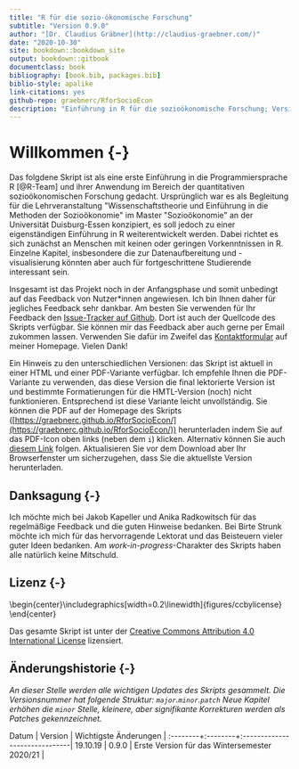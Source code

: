 ```yaml
--- 
title: "R für die sozio-ökonomische Forschung"
subtitle: "Version 0.9.0"
author: "[Dr. Claudius Gräbner](http://claudius-graebner.com/)"
date: "2020-10-30" 
site: bookdown::bookdown_site
output: bookdown::gitbook
documentclass: book
bibliography: [book.bib, packages.bib]
biblio-style: apalike
link-citations: yes
github-repo: graebnerc/RforSocioEcon
description: "Einführung in R für die sozioökonomische Forschung; Version 0.9.0"
---
```


# Willkommen {-}

Das folgdene Skript ist als eine erste Einführung in die Programmiersprache
R [@R-Team] und ihrer Anwendung im Bereich der quantitativen sozioökonomischen
Forschung gedacht. 
Ursprünglich war es als Begleitung für die Lehrveranstaltung 
"Wissenschaftstheorie und Einführung in die Methoden der Sozioökonomie"
im Master "Sozioökonomie" an der Universität Duisburg-Essen konzipiert, es 
soll jedoch zu einer eigenständigen Einführung in R weiterentwickelt werden.
Dabei richtet es sich zunächst an Menschen mit keinen oder geringen 
Vorkenntnissen in R.
Einzelne Kapitel, insbesondere die zur Datenaufbereitung und -visualisierung
könnten aber auch für fortgeschrittene Studierende interessant sein.

Insgesamt ist das Projekt noch in der Anfangsphase und somit unbedingt auf 
das Feedback von Nutzer\*innen angewiesen. Ich bin Ihnen daher für jegliches
Feedback sehr dankbar. 
Am besten Sie verwenden für Ihr Feedback den 
[Issue-Tracker auf Github](https://github.com/graebnerc/RforSocioEcon/issues).
Dort ist auch der Quellcode des Skripts verfügbar.
Sie können mir das Feedback aber auch gerne per Email zukommen lassen.
Verwenden Sie dafür im Zweifel das 
[Kontaktformular](https://claudius-graebner.com/contact-1.html)
auf meiner Homepage. 
Vielen Dank!

Ein Hinweis zu den unterschiedlichen Versionen: 
das Skript ist aktuell in einer HTML und einer PDF-Variante verfügbar.
Ich empfehle Ihnen die PDF-Variante zu verwenden, das diese Version die final
lektorierte Version ist und bestimmte Formatierungen für die HMTL-Version (noch)
nicht funktionieren. Entsprechend ist diese Variante leicht unvollständig.
Sie können die PDF auf der 
Homepage des Skripts 
([https://graebnerc.github.io/RforSocioEcon/](https://graebnerc.github.io/RforSocioEcon/)) 
herunterladen indem Sie auf das
PDF-Icon oben links (neben dem `i`) klicken. Alternativ können Sie auch 
[diesem Link](https://graebnerc.github.io/RforSocioEcon/R-SocioEcon-dt.pdf)
folgen. 
Aktualisieren Sie vor dem Download aber Ihr Browserfenster um sicherzugehen, 
dass Sie die aktuellste Version herunterladen.

## Danksagung {-}

Ich möchte mich bei Jakob Kapeller und Anika Radkowitsch für das regelmäßige 
Feedback und die guten Hinweise bedanken. 
Bei Birte Strunk möchte ich mich für das hervorragende Lektorat und das 
Beisteuern vieler guter Ideen bedanken. 
Am *work-in-progress*-Charakter des Skripts haben alle natürlich keine Mitschuld.

## Lizenz {-}


\begin{center}\includegraphics[width=0.2\linewidth]{figures/ccbylicense} \end{center}

Das gesamte Skript ist unter der 
[Creative Commons Attribution 4.0 International License](https://creativecommons.org/licenses/by/4.0/)
lizensiert.

## Änderungshistorie {-}

*An dieser Stelle werden alle wichtigen Updates des Skripts gesammelt.*
*Die Versionsnummer hat folgende Struktur: `major`.`minor`.`patch`*
*Neue Kapitel erhöhen die `minor` Stelle, kleinere, aber signifikante*
*Korrekturen werden als Patches gekennzeichnet.*

Datum    | Version | Wichtigste Änderungen         |
:--------+:--------+:------------------------------|
19.10.19 | 0.9.0    | Erste Version für das Wintersemester 2020/21 |
